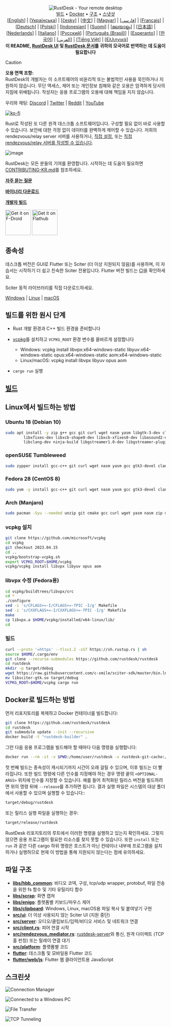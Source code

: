<p align="center">
  <img src="../res/logo-header.svg" alt="RustDesk - Your remote desktop"><br>
  <a href="#raw-steps-to-build">빌드</a> •
  <a href="#how-to-build-with-docker">Docker</a> •
  <a href="#file-structure">구조</a> •
  <a href="#snapshot">스냇샷</a><br>
  [<a href="../README.md">English</a>] | [<a href="README-UA.md">Українська</a>] | [<a href="README-CS.md">česky</a>] | [<a href="README-ZH.md">中文</a>] | [<a href="README-HU.md">Magyar</a>] | [<a href="README-FA.md">فارسی</a>] | [<a href="README-FR.md">Français</a>] | [<a href="README-DE.md">Deutsch</a>] | [<a href="README-PL.md">Polski</a>] | [<a href="README-ID.md">Indonesian</a>] | [<a href="README-FI.md">Suomi</a>] | [<a href="README-ML.md">മലയാളം</a>] | [<a href="README-JP.md">日本語</a>] | [<a href="README-NL.md">Nederlands</a>] | [<a href="README-IT.md">Italiano</a>] | [<a href="README-RU.md">Русский</a>] | [<a href="README-PTBR.md">Português (Brasil)</a>] | [<a href="README-EO.md">Esperanto</a>] | [<a href="README-KR.md">한국어</a>] | [<a href="README-AR.md">العربي</a>] | [<a href="README-VN.md">Tiếng Việt</a>] | [<a href="README-GR.md">Ελληνικά</a>]<br>
  <b>이 README, <a href="https://github.com/rustdesk/rustdesk/tree/master/src/lang">RustDesk UI</a> 및 <a href="https://github.com/rustdesk/doc.rustdesk.com">RustDesk 문서</a>를 귀하의 모국어로 번역하는 데 도움이 필요합니다</b>
</p>

> [!Caution]
> **오용 면책 조항:** <br>
> RustDesk의 개발자는 이 소프트웨어의 비윤리적 또는 불법적인 사용을 묵인하거나 지원하지 않습니다. 무단 액세스, 제어 또는 개인정보 침해와 같은 오용은 엄격하게 당사의 지침에 위배됩니다. 작성자는 응용 프로그램의 오용에 대해 책임을 지지 않습니다.


우리와 채팅: [Discord](https://discord.gg/nDceKgxnkV) | [Twitter](https://twitter.com/rustdesk) | [Reddit](https://www.reddit.com/r/rustdesk) | [YouTube](https://www.youtube.com/@rustdesk)

[![ko-fi](https://ko-fi.com/img/githubbutton_sm.svg)](https://ko-fi.com/I2I04VU09)

Rust로 작성된 또 다른 원격 데스크톱 소프트웨어입니다. 구성할 필요 없이 바로 사용할 수 있습니다. 보안에 대한 걱정 없이 데이터를 완벽하게 제어할 수 있습니다. 저희의 rendezvous/relay server 서버를 사용하거나, [직접 설정](https://rustdesk.com/server), 또는 [직접 rendezvous/relay 서버를 작성할 수 있습니다](https://github.com/rustdesk/rustdesk-server-demo).

![image](https://user-images.githubusercontent.com/71636191/171661982-430285f0-2e12-4b1d-9957-4a58e375304d.png)

RustDesk는 모든 분들의 기여를 환영합니다. 시작하는 데 도움이 필요하면 [CONTRIBUTING-KR.md](CONTRIBUTING-KR.md)를 참조하세요.

[**자주 묻는 질문**](https://github.com/rustdesk/rustdesk/wiki/FAQ)

[**바이너리 다운로드**](https://github.com/rustdesk/rustdesk/releases)

[**개발자 빌드**](https://github.com/rustdesk/rustdesk/releases/tag/nightly)

[<img src="https://f-droid.org/badge/get-it-on.png"
    alt="Get it on F-Droid"
    height="80">](https://f-droid.org/en/packages/com.carriez.flutter_hbb)
[<img src="https://flathub.org/api/badge?svg&locale=en"
    alt="Get it on Flathub"
    height="80">](https://flathub.org/apps/com.rustdesk.RustDesk)

## 종속성

데스크톱 버전은 GUI로 Flutter 또는 Sciter (더 이상 지원되지 않음)를 사용하며, 이 자습서는 시작하기 더 쉽고 친숙한 Sciter 전용입니다. Flutter 버전 빌드는 [CI](https://github.com/rustdesk/rustdesk/blob/master/.github/workflows/flutter-build.yml)을 확인하세요.

Sciter 동적 라이브러리를 직접 다운로드하세요.

[Windows](https://raw.githubusercontent.com/c-smile/sciter-sdk/master/bin.win/x64/sciter.dll) |
[Linux](https://raw.githubusercontent.com/c-smile/sciter-sdk/master/bin.lnx/x64/libsciter-gtk.so) |
[macOS](https://raw.githubusercontent.com/c-smile/sciter-sdk/master/bin.osx/libsciter.dylib)

## 빌드를 위한 원시 단계

- Rust 개발 환경과 C++ 빌드 환경을 준비합니다

- [vcpkg](https://github.com/microsoft/vcpkg)를 설치하고 `VCPKG_ROOT` 환경 변수를 올바르게 설정합니다

  - Windows: vcpkg install libvpx:x64-windows-static libyuv:x64-windows-static opus:x64-windows-static aom:x64-windows-static
  - Linux/macOS: vcpkg install libvpx libyuv opus aom

- `cargo run` 실행

## [빌드](https://rustdesk.com/docs/en/dev/build/)

## Linux에서 빌드하는 방법

### Ubuntu 18 (Debian 10)

```sh
sudo apt install -y zip g++ gcc git curl wget nasm yasm libgtk-3-dev clang libxcb-randr0-dev libxdo-dev \
        libxfixes-dev libxcb-shape0-dev libxcb-xfixes0-dev libasound2-dev libpulse-dev cmake make \
        libclang-dev ninja-build libgstreamer1.0-dev libgstreamer-plugins-base1.0-dev libpam0g-dev
```

### openSUSE Tumbleweed

```sh
sudo zypper install gcc-c++ git curl wget nasm yasm gcc gtk3-devel clang libxcb-devel libXfixes-devel cmake alsa-lib-devel gstreamer-devel gstreamer-plugins-base-devel xdotool-devel pam-devel
```

### Fedora 28 (CentOS 8)

```sh
sudo yum -y install gcc-c++ git curl wget nasm yasm gcc gtk3-devel clang libxcb-devel libxdo-devel libXfixes-devel pulseaudio-libs-devel cmake alsa-lib-devel gstreamer1-devel gstreamer1-plugins-base-devel pam-devel
```

### Arch (Manjaro)

```sh
sudo pacman -Syu --needed unzip git cmake gcc curl wget yasm nasm zip make pkg-config clang gtk3 xdotool libxcb libxfixes alsa-lib pipewire
```

### vcpkg 설치

```sh
git clone https://github.com/microsoft/vcpkg
cd vcpkg
git checkout 2023.04.15
cd ..
vcpkg/bootstrap-vcpkg.sh
export VCPKG_ROOT=$HOME/vcpkg
vcpkg/vcpkg install libvpx libyuv opus aom
```

### libvpx 수정 (Fedora용) 

```sh
cd vcpkg/buildtrees/libvpx/src
cd *
./configure
sed -i 's/CFLAGS+=-I/CFLAGS+=-fPIC -I/g' Makefile
sed -i 's/CXXFLAGS+=-I/CXXFLAGS+=-fPIC -I/g' Makefile
make
cp libvpx.a $HOME/vcpkg/installed/x64-linux/lib/
cd
```

### 빌드

```sh
curl --proto '=https' --tlsv1.2 -sSf https://sh.rustup.rs | sh
source $HOME/.cargo/env
git clone --recurse-submodules https://github.com/rustdesk/rustdesk
cd rustdesk
mkdir -p target/debug
wget https://raw.githubusercontent.com/c-smile/sciter-sdk/master/bin.lnx/x64/libsciter-gtk.so
mv libsciter-gtk.so target/debug
VCPKG_ROOT=$HOME/vcpkg cargo run
```

## Docker로 빌드하는 방법

먼저 리포지토리를 복제하고 Docker 컨테이너를 빌드합니다:

```sh
git clone https://github.com/rustdesk/rustdesk
cd rustdesk
git submodule update --init --recursive
docker build -t "rustdesk-builder" .
```

그런 다음 응용 프로그램을 빌드해야 할 때마다 다음 명령을 실행합니다:

```sh
docker run --rm -it -v $PWD:/home/user/rustdesk -v rustdesk-git-cache:/home/user/.cargo/git -v rustdesk-registry-cache:/home/user/.cargo/registry -e PUID="$(id -u)" -e PGID="$(id -g)" rustdesk-builder
```

첫 번째 빌드는 종속성이 캐시되기까지 시간이 오래 걸릴 수 있으며, 이후 빌드는 더 빨라집니다. 또한 빌드 명령에 다른 인수를 지정해야 하는 경우 명령 끝의 `<OPTIONAL-ARGS>` 위치에 인수를 지정할 수 있습니다. 예를 들어 최적화된 릴리스 버전을 빌드하려면 위의 명령 뒤에 `--release`를 추가하면 됩니다. 결과 실행 파일은 시스템의 대상 폴더에서 사용할 수 있으며 실행할 수 있습니다::

```sh
target/debug/rustdesk
```

또는 릴리스 실행 파일을 실행하는 경우:

```sh
target/release/rustdesk
```

RustDesk 리포지토리의 루트에서 이러한 명령을 실행하고 있는지 확인하세요. 그렇지 않으면 응용 프로그램이 필요한 리소스를 찾지 못할 수 있습니다. 또한 `install` 또는 `run` 과 같은 다른 cargo 하위 명령은 호스트가 아닌 컨테이너 내부에 프로그램을 설치하거나 실행하므로 현재 이 방법을 통해 지원되지 않는다는 점에 유의하세요.

## 파일 구조

- **[libs/hbb_common](https://github.com/rustdesk/rustdesk/tree/master/libs/hbb_common)**: 비디오 코덱, 구성, tcp/udp wrapper, protobuf, 파일 전송을 위한 fs 함수 및 기타 유틸리티 함수
- **[libs/scrap](https://github.com/rustdesk/rustdesk/tree/master/libs/scrap)**: 화면 캡쳐
- **[libs/enigo](https://github.com/rustdesk/rustdesk/tree/master/libs/enigo)**: 플랫폼별 키보드/마우스 제어
- **[libs/clipboard](https://github.com/rustdesk/rustdesk/tree/master/libs/clipboard)**: Windows, Linux, macOS용 파일 복사 및 붙여넣기 구현
- **[src/ui](https://github.com/rustdesk/rustdesk/tree/master/src/ui)**: 더 이상 사용되지 않는 Sciter UI (지원 중단)
- **[src/server](https://github.com/rustdesk/rustdesk/tree/master/src/server)**: 오디오/클립보드/입력/비디오 서비스 및 네트워크 연결
- **[src/client.rs](https://github.com/rustdesk/rustdesk/tree/master/src/client.rs)**: 피어 연결 시작
- **[src/rendezvous_mediator.rs](https://github.com/rustdesk/rustdesk/tree/master/src/rendezvous_mediator.rs)**: [rustdesk-server](https://github.com/rustdesk/rustdesk-server)와 통신, 원격 다이렉트 (TCP 홀 펀칭) 또는 릴레이 연결 대기
- **[src/platform](https://github.com/rustdesk/rustdesk/tree/master/src/platform)**: 플랫폼별 코드
- **[flutter](https://github.com/rustdesk/rustdesk/tree/master/flutter)**: 데스크톱 및 모바일용 Flutter 코드
- **[flutter/web/js](https://github.com/rustdesk/rustdesk/tree/master/flutter/web/v1/js)**: Flutter 웹 클라이언트용 JavaScript

## 스크린샷

![Connection Manager](https://github.com/rustdesk/rustdesk/assets/28412477/db82d4e7-c4bc-4823-8e6f-6af7eadf7651)

![Connected to a Windows PC](https://github.com/rustdesk/rustdesk/assets/28412477/9baa91e9-3362-4d06-aa1a-7518edcbd7ea)

![File Transfer](https://github.com/rustdesk/rustdesk/assets/28412477/39511ad3-aa9a-4f8c-8947-1cce286a46ad)

![TCP Tunneling](https://github.com/rustdesk/rustdesk/assets/28412477/78e8708f-e87e-4570-8373-1360033ea6c5)

